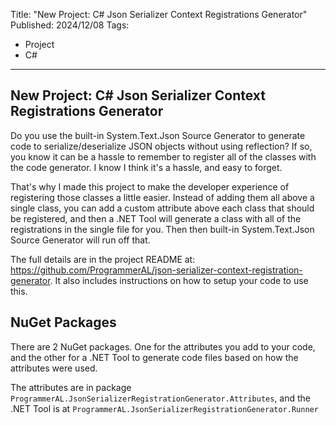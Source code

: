 Title: "New Project: C# Json Serializer Context Registrations Generator"
Published: 2024/12/08
Tags: 
- Project
- C#
---

## New Project: C# Json Serializer Context Registrations Generator

Do you use the built-in System.Text.Json Source Generator to generate code to serialize/deserialize JSON objects without using reflection? If so, you know it can be a hassle to remember to register all of the classes with the code generator. I know I think it's a hassle, and easy to forget.

That's why I made this project to make the developer experience of registering those classes a little easier. Instead of adding them all above a single class, you can add a custom attribute above each class that should be registered, and then a .NET Tool will generate a class with all of the registrations in the single file for you. Then then built-in System.Text.Json Source Generator will run off that.

The full details are in the project README at: https://github.com/ProgrammerAL/json-serializer-context-registration-generator. It also includes instructions on how to setup your code to use this.

## NuGet Packages

There are 2 NuGet packages. One for the attributes you add to your code, and the other for a .NET Tool to generate code files based on how the attributes were used. 

The attributes are in package `ProgrammerAL.JsonSerializerRegistrationGenerator.Attributes`, and the .NET Tool is at `ProgrammerAL.JsonSerializerRegistrationGenerator.Runner`

